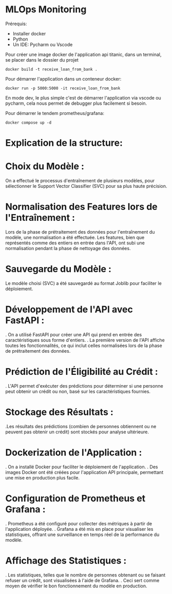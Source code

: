 # MLOps Monitoring

Prérequis:
- Installer docker
- Python
- Un IDE: Pycharm ou Vscode

Pour créer une image docker de l'application api titanic, dans un terminal, se placer dans le dossier du projet

```
docker build -t receive_loan_from_bank . 
```

Pour démarrer l'application dans un conteneur docker:

```
docker run -p 5000:5000 -it receive_loan_from_bank
```

En mode dev, le plus simple c'est de démarrer l'application via vscode ou pycharm, cela nous permet de debugger plus facilement si besoin.

Pour démarrer le tendem prometheus/grafana:

```
docker compose up -d
```

# Explication de la structure:

# Choix du Modèle :
On a effectué le processus d'entraînement de plusieurs modèles, pour sélectionner le Support Vector Classifier (SVC) pour sa plus haute précision.

# Normalisation des Features lors de l'Entraînement :
Lors de la phase de prétraitement des données pour l'entraînement du modèle, une normalisation a été effectuée.
Les features, bien que représentés comme des entiers en entrée dans l'API, ont subi une normalisation pendant la phase de nettoyage des données.

# Sauvegarde du Modèle :
Le modèle choisi (SVC) a été sauvegardé au format Joblib pour faciliter le déploiement.

# Développement de l'API avec FastAPI :
. On a utilisé FastAPI pour créer une API qui prend en entrée des caractéristiques sous forme d'entiers.
. La première version de l'API affiche toutes les fonctionnalités, ce qui inclut celles normalisées lors de la phase de prétraitement des données.

# Prédiction de l'Éligibilité au Crédit :
. L'API permet d'exécuter des prédictions pour déterminer si une personne peut obtenir un crédit ou non, basé sur les caractéristiques fournies.

# Stockage des Résultats :
.Les résultats des prédictions (combien de personnes obtiennent ou ne peuvent pas obtenir un crédit) sont stockés pour analyse ultérieure.

# Dockerization de l'Application :
. On a installé Docker pour faciliter le déploiement de l'application.
. Des images Docker ont été créées pour l'application API principale, permettant une mise en production plus facile.

# Configuration de Prometheus et Grafana :
. Prometheus a été configuré pour collecter des métriques à partir de l'application déployée.
. Grafana a été mis en place pour visualiser les statistiques, offrant une surveillance en temps réel de la performance du modèle.

# Affichage des Statistiques :
. Les statistiques, telles que le nombre de personnes obtenant ou se faisant refuser un crédit, sont visualisées à l'aide de Grafana.
. Ceci sert comme moyen de vérifier le bon fonctionnement du modèle en production.
